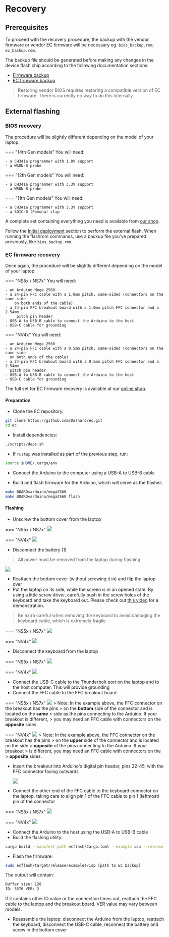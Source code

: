 # Recovery

## Prerequisites

To proceed with the recovery procedure, the backup with the vendor firmware or
vendor EC firmware will be necessary eg. `bios_backup.rom`, `ec_backup.rom`.

The backup file should be generated before making any changes in the device
flash chip according to the following documentation sections:

- [Firmware backup](initial-deployment.md#bios-installation)
- [EC firmware backup](initial-deployment.md#ec-firmware-installation)

> Restoring vendor BIOS requires restoring a compatible version of EC firmware.
  There is currently no way to do this internally.

## External flashing

### BIOS recovery

The procedure will be slightly different depending on the model of your laptop.

=== "14th Gen models"
    You will need:

    - a CH341a programmer with 1.8V support
    - a WSON-8 probe

=== "12th Gen models"
    You will need:

    - a CH341a programmer with 3.3V support
    - a WSON-8 probe

=== "11th Gen models"
    You will need:

    - a CH341a programmer with 3.3V support
    - a SOIC-8 (Pomona) clip

A complete set containing everything you need is available from
[our shop](https://shop.3mdeb.com/shop/modules/ch341a-flash-bios-usb-programmer-kit-soic8-sop8/).

Follow the [Initial deployment](initial-deployment.md#initial-installation)
section to perform the external flash. When running the flashrom commands, use a
backup file you've prepared previously, like `bios_backup.rom`.

### EC firmware recovery

Once again, the procedure will be slightly different depending on the model of
your laptop.

=== "NS5x / NS7x"
    You will need:

    - an Arduino Mega 2560
    - a 24-pin FFC cable with a 1.0mm pitch, same-sided (connectors on the same side
        on both ends of the cable)
    - a 24-pin FFC breakout board with a 1.0mm pitch FFC connector and a 2.54mm
         pitch pin header
    - USB-A to USB-B cable to connect the Arduino to the host
    - USB-C cable for grounding

=== "NV4x"
    You will need:

    - an Arduino Mega 2560
    - a 24-pin FFC cable with a 0.5mm pitch, same-sided (connectors on the same side
      on both ends of the cable)
    - a 24-pin FFC breakout board with a 0.5mm pitch FFC connector and a 2.54mm
      pitch pin header
    - USB-A to USB-B cable to connect the Arduino to the host
    - USB-C cable for grounding

The full set for EC firmware recovery is available at our
[online shop](https://shop.3mdeb.com/shop/open-source-hardware/ec-flashing-kit/).

#### Preparation

- Clone the EC repository:

```bash
git clone https://github.com/Dasharo/ec.git
cd ec
```

- Install dependencies:

```bash
./scripts/deps.sh
```

- If `rustup` was installed as part of the previous step, run:

```bash
source $HOME/.cargo/env
```

- Connect the Arduino to the computer using a USB-A to USB-B cable

- Build and flash firmware for the Arduino, which will serve as the flasher:

```bash
make BOARD=arduino/mega2560
make BOARD=arduino/mega2560 flash
```

#### Flashing

- Unscrew the bottom cover from the laptop

=== "NS5x / NS7x"
    ![](/images/ns50mu_board_chips.jpg)

=== "NV4x"
    ![](/images/nv4x_board_chips.jpg)

- Disconnect the battery (1)

> All power must be removed from the laptop during flashing.

  ![](/images/nvc_ec_flash/ns5x_battery_unplugged.jpg)

- Reattach the bottom cover (without screwing it in) and flip the laptop over
- Put the laptop on its side, while the screen is in an opened state. By using
  a little screw driver, carefully push in the screw holes of the keyboard and
  take the keyboard out. Please check out
  [this video](https://www.youtube.com/watch?v=A66cLJcMLbI) for a demonstration.

> Be extra careful when removing the keyboard to avoid damaging the keyboard
> cable, which is extremely fragile

=== "NS5x / NS7x"
    ![](/images/nvc_ec_flash/ns5x_keyboard_connectors.jpg)

=== "NV4x"
    ![](/images/nvc_ec_flash/nv4x_keyboard_connectors.jpg)

- Disconnect the keyboard from the laptop

=== "NS5x / NS7x"
    ![](/images/nvc_ec_flash/ns5x_keyboard_removed.jpg)

=== "NV4x"
    ![](/images/nvc_ec_flash/nv4x_keyboard_removed.jpg)

- Connect the USB-C cable to the Thunderbolt port on the laptop and to the host
  computer. This will provide grounding
- Connect the FFC cable to the FFC breakout board

=== "NS5x / NS7x"
    ![](/images/nvc_ec_flash/ns5x_arduino_breakout.jpg)
    > Note: In the example above, the FFC connector on the breakout has the pins
    > on the **bottom** side of the connector and is located on the **same**
    > side as the pins connecting to the Arduino. If your breakout is different,
    > you may need an FFC cable with connectors on the **opposite** sides.

=== "NV4x"
    ![](/images/nvc_ec_flash/nv4x_arduino_breakout.jpg)
    > Note: In the example above, the FFC connector on the breakout has the pins
    > on the **upper** side of the connector and is located on the side
    > **opposite** of the pins connecting to the Arduino. If your breakout
    > is different, you may need an FFC cable with connectors on the
    > **opposite** sides.

- Insert the breakout into Arduino's digital pin header, pins 22-45, with the
  FFC connector facing outwards

  ![](/images/nvc_ec_flash/ns5x_arduino_breakout_attached.jpg)

- Connect the other end of the FFC cable to the keyboard connector on the
  laptop, taking care to align pin 1 of the FFC cable to pin 1 (leftmost) pin
  of the connector

=== "NS5x / NS7x"
    ![](/images/nvc_ec_flash/ns5x_arduino_connected.jpg)

=== "NV4x"
    ![](/images/nvc_ec_flash/nv4x_arduino_connected.jpg)

- Connect the Arduino to the host using the USB-A to USB-B cable
- Build the flashing utility:

```bash
cargo build --manifest-path ecflash/Cargo.toml --example isp --release
```

- Flash the firmware:

```bash
sudo ecflash/target/release/examples/isp [path to EC backup]
```

The output will contain:

```bash
Buffer size: 128
ID: 5570 VER: 2
```

If it contains other ID value or the connection times out, reattach the FFC
cable to the laptop and the breakout board. VER value may vary between models.

- Reassemble the laptop: disconnect the Arduino from the laptop, reattach the
  keyboard, disconnect the USB-C cable, reconnect the battery and screw in the
  bottom cover

